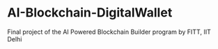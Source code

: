 # AI-Blockchain-DigitalWallet
Final project of the AI Powered Blockchain Builder program by FITT, IIT Delhi
